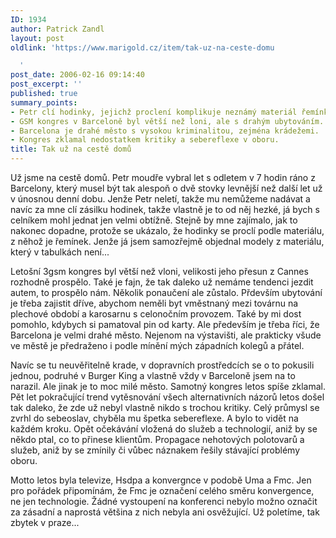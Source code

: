 ```yaml
---
ID: 1934
author: Patrick Zandl
layout: post
oldlink: 'https://www.marigold.cz/item/tak-uz-na-ceste-domu

  '
post_date: 2006-02-16 09:14:40
post_excerpt: ''
published: true
summary_points:
- Petr clí hodinky, jejichž proclení komplikuje neznámý materiál řemínku.
- GSM kongres v Barceloně byl větší než loni, ale s drahým ubytováním.
- Barcelona je drahé město s vysokou kriminalitou, zejména krádežemi.
- Kongres zklamal nedostatkem kritiky a sebereflexe v oboru.
title: Tak už na cestě domů
---
```


<p>Už jsme na cestě domů. Petr moudře vybral let s odletem v 7 hodin ráno z Barcelony, který musel být tak alespoň o dvě stovky levnější než další let už v únosnou denní dobu. Jenže Petr neletí, takže mu nemůžeme nadávat a navíc za mne clí zásilku hodinek, takže vlastně je to od něj hezké, já bych s celníkem mohl jednat jen velmi obtížně. Stejně by mne zajímalo, jak to nakonec dopadne, protože se ukázalo, že hodinky se proclí podle materiálu, z něhož je řemínek. Jenže já jsem samozřejmě objednal modely z materiálu, který v tabulkách není...</p>

<p>Letošní 3gsm kongres byl větší než vloni, velikosti jeho přesun z Cannes rozhodně prospělo. Také je fajn, že tak daleko už nemáme tendenci jezdit autem, to prospělo nám. Několik ponaučení ale zůstalo. Přdevším ubytování je třeba zajistit dříve, abychom neměli byt vměstnaný mezi továrnu na plechové období a karosarnu s celonočním provozem. Také by mi dost pomohlo, kdybych si pamatoval pin od karty. Ale především je třeba říci, že Barcelona je velmi drahé město. Nejenom na výstavišti, ale prakticky všude ve městě je předraženo i podle mínění mých západních kolegů a přátel.</p>

<p>Navíc se tu neuvěřitelně krade, v dopravních prostředcích se o to pokusili jednou, podruhé v Burger King a vlastně vždy v Barceloně jsem na to narazil. Ale jinak je to moc milé město. 
Samotný kongres letos spíše zklamal. Pět let pokračující trend vytěsnování všech alternativních názorů letos došel tak daleko, že zde už nebyl vlastně nikdo s trochou kritiky. Celý průmysl se zvrhl do sebeoslav, chyběla mu špetka sebereflexe. A bylo to vidět na každém kroku. Opět očekávání vložená do služeb a technologií, aniž by se někdo ptal, co to přinese klientům. Propagace nehotových polotovarů a služeb, aniž by se zmínily či vůbec náznakem řešily stávající problémy oboru.</p>

<p>Motto letos byla televize, Hsdpa a konvergnce v podobě Uma a Fmc. Jen pro pořádek připomínám, že Fmc je označení celého směru konvergence, ne jen technologie. 
Žádné vystoupení na konferenci nebylo možno označit za zásadní a naprostá většina z nich nebyla ani osvěžující. Už poletíme, tak zbytek v praze...
</p>